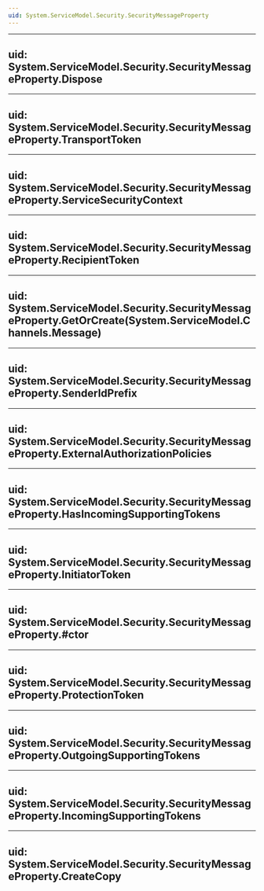 ```yaml
---
uid: System.ServiceModel.Security.SecurityMessageProperty
---
```


---
uid: System.ServiceModel.Security.SecurityMessageProperty.Dispose
---

---
uid: System.ServiceModel.Security.SecurityMessageProperty.TransportToken
---

---
uid: System.ServiceModel.Security.SecurityMessageProperty.ServiceSecurityContext
---

---
uid: System.ServiceModel.Security.SecurityMessageProperty.RecipientToken
---

---
uid: System.ServiceModel.Security.SecurityMessageProperty.GetOrCreate(System.ServiceModel.Channels.Message)
---

---
uid: System.ServiceModel.Security.SecurityMessageProperty.SenderIdPrefix
---

---
uid: System.ServiceModel.Security.SecurityMessageProperty.ExternalAuthorizationPolicies
---

---
uid: System.ServiceModel.Security.SecurityMessageProperty.HasIncomingSupportingTokens
---

---
uid: System.ServiceModel.Security.SecurityMessageProperty.InitiatorToken
---

---
uid: System.ServiceModel.Security.SecurityMessageProperty.#ctor
---

---
uid: System.ServiceModel.Security.SecurityMessageProperty.ProtectionToken
---

---
uid: System.ServiceModel.Security.SecurityMessageProperty.OutgoingSupportingTokens
---

---
uid: System.ServiceModel.Security.SecurityMessageProperty.IncomingSupportingTokens
---

---
uid: System.ServiceModel.Security.SecurityMessageProperty.CreateCopy
---
